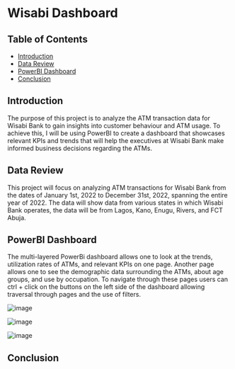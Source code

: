 # Wisabi Dashboard

## Table of Contents
* [Introduction](#introduction)
* [Data Review](#data-review)
* [PowerBI Dashboard](#powerbi-dashboard)
* [Conclusion](#conclusion)

## Introduction

The purpose of this project is to analyze the ATM transaction data for Wisabi Bank to gain insights into customer behaviour and ATM usage. To achieve this, I will be using PowerBI to create a dashboard that showcases relevant KPIs and trends that will help the executives at Wisabi Bank make informed business decisions regarding the ATMs.

## Data Review

This project will focus on analyzing ATM transactions for Wisabi Bank from the dates of January 1st, 2022 to December 31st, 2022, spanning the entire year of 2022. The data will show data from various states in which Wisabi Bank operates, the data will be from Lagos, Kano, Enugu, Rivers, and FCT Abuja. 

## PowerBI Dashboard

The multi-layered PowerBi dashboard allows one to look at the trends, utilization rates of ATMs, and relevant KPIs on one page. Another page allows one to see the demographic data surrounding the ATMs, about age groups, and use by occupation. To navigate through these pages users can ctrl + click on the buttons on the left side of the dashboard allowing traversal through pages and the use of filters. 

![image](https://github.com/jidafan/Wisabi-ATM-PowerBI/assets/141703009/fbfa1828-ff52-43fb-bf3b-7d9f4c7e66a2)

![image](https://github.com/jidafan/Wisabi-ATM-PowerBI/assets/141703009/52f25214-894c-4840-b693-f2a067c845f1)

![image](https://github.com/jidafan/Wisabi-ATM-PowerBI/assets/141703009/a91bf3eb-46ee-48c1-bf46-56ed3c8ef143)

## Conclusion

